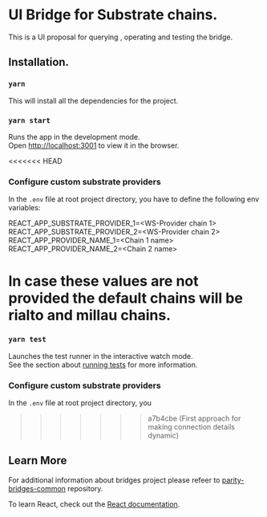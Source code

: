 # UI Bridge for Substrate chains.

This is a UI proposal for querying , operating  and testing the bridge.

## Installation.

### `yarn`

This will install all the dependencies for the project.

### `yarn start`

Runs the app in the development mode.\
Open [http://localhost:3001](http://localhost:3001) to view it in the browser.

<<<<<<< HEAD

### Configure custom substrate providers

In the `.env` file at root project directory, you have to define the following env variables:

REACT_APP_SUBSTRATE_PROVIDER_1=<WS-Provider chain 1>
REACT_APP_SUBSTRATE_PROVIDER_2=<WS-Provider chain 2>
REACT_APP_PROVIDER_NAME_1=<Chain 1 name>
REACT_APP_PROVIDER_NAME_2=<Chain 2 name>

In case these values are not provided the default chains will be rialto and millau chains.
=======
### `yarn test`

Launches the test runner in the interactive watch mode.\
See the section about [running tests](https://facebook.github.io/create-react-app/docs/running-tests) for more information.

### Configure custom substrate providers

In the `.env` file at root project directory, you 
>>>>>>> a7b4cbe (First approach for making connection details dynamic)

## Learn More

For additional information about bridges project please refeer to [parity-bridges-common](https://github.com/paritytech/parity-bridges-common) repository.

To learn React, check out the [React documentation](https://reactjs.org/).

